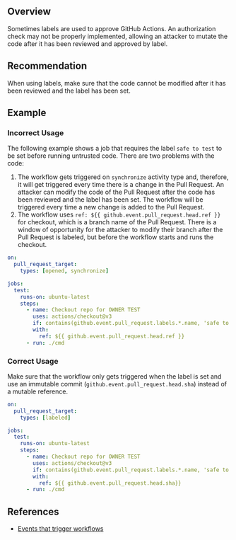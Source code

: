 ## Overview

Sometimes labels are used to approve GitHub Actions. An authorization check may not be properly implemented, allowing an attacker to mutate the code after it has been reviewed and approved by label.

## Recommendation

When using labels, make sure that the code cannot be modified after it has been reviewed and the label has been set.

## Example

### Incorrect Usage

The following example shows a job that requires the label `safe to test` to be set before running untrusted code. There are two problems with the code:

1. The workflow gets triggered on `synchronize` activity type and, therefore, it will get triggered every time there is a change in the Pull Request. An attacker can modify the code of the Pull Request after the code has been reviewed and the label has been set. The workflow will be triggered every time a new change is added to the Pull Request.
2. The workflow uses `ref: ${{ github.event.pull_request.head.ref }}` for checkout, which is a branch name of the Pull Request. There is a window of opportunity for the attacker to modify their branch after the Pull Request is labeled, but before the workflow starts and runs the checkout.

```yaml
on:
  pull_request_target:
    types: [opened, synchronize]

jobs:
  test:
    runs-on: ubuntu-latest
    steps:
      - name: Checkout repo for OWNER TEST
        uses: actions/checkout@v3
        if: contains(github.event.pull_request.labels.*.name, 'safe to test')
        with:
          ref: ${{ github.event.pull_request.head.ref }}
      - run: ./cmd
```

### Correct Usage

Make sure that the workflow only gets triggered when the label is set and use an immutable commit (`github.event.pull_request.head.sha`) instead of a mutable reference.

```yaml
on:
  pull_request_target:
    types: [labeled]

jobs:
  test:
    runs-on: ubuntu-latest
    steps:
      - name: Checkout repo for OWNER TEST
        uses: actions/checkout@v3
        if: contains(github.event.pull_request.labels.*.name, 'safe to test')
        with:
          ref: ${{ github.event.pull_request.head.sha}}
      - run: ./cmd
```

## References

- [Events that trigger workflows](https://docs.github.com/en/actions/writing-workflows/choosing-when-your-workflow-runs/events-that-trigger-workflows#pull_request_target)
